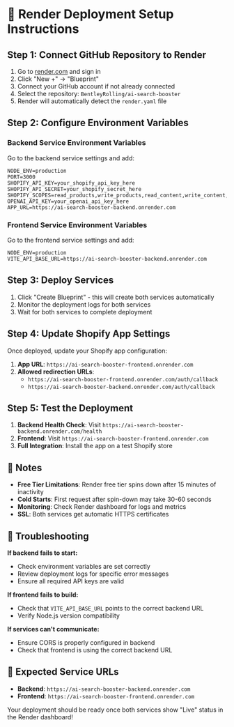 # 🚀 Render Deployment Setup Instructions

## Step 1: Connect GitHub Repository to Render

1. Go to [render.com](https://render.com) and sign in
2. Click "New +" → "Blueprint"
3. Connect your GitHub account if not already connected
4. Select the repository: `BentleyRolling/ai-search-booster`
5. Render will automatically detect the `render.yaml` file

## Step 2: Configure Environment Variables

### Backend Service Environment Variables
Go to the backend service settings and add:

```
NODE_ENV=production
PORT=3000
SHOPIFY_API_KEY=your_shopify_api_key_here
SHOPIFY_API_SECRET=your_shopify_secret_here
SHOPIFY_SCOPES=read_products,write_products,read_content,write_content,read_themes,write_themes
OPENAI_API_KEY=your_openai_api_key_here
APP_URL=https://ai-search-booster-backend.onrender.com
```

### Frontend Service Environment Variables
Go to the frontend service settings and add:

```
NODE_ENV=production
VITE_API_BASE_URL=https://ai-search-booster-backend.onrender.com
```

## Step 3: Deploy Services

1. Click "Create Blueprint" - this will create both services automatically
2. Monitor the deployment logs for both services
3. Wait for both services to complete deployment

## Step 4: Update Shopify App Settings

Once deployed, update your Shopify app configuration:

1. **App URL**: `https://ai-search-booster-frontend.onrender.com`
2. **Allowed redirection URLs**: 
   - `https://ai-search-booster-frontend.onrender.com/auth/callback`
   - `https://ai-search-booster-backend.onrender.com/auth/callback`

## Step 5: Test the Deployment

1. **Backend Health Check**: Visit `https://ai-search-booster-backend.onrender.com/health`
2. **Frontend**: Visit `https://ai-search-booster-frontend.onrender.com`
3. **Full Integration**: Install the app on a test Shopify store

## 📝 Notes

- **Free Tier Limitations**: Render free tier spins down after 15 minutes of inactivity
- **Cold Starts**: First request after spin-down may take 30-60 seconds
- **Monitoring**: Check Render dashboard for logs and metrics
- **SSL**: Both services get automatic HTTPS certificates

## 🔧 Troubleshooting

**If backend fails to start:**
- Check environment variables are set correctly
- Review deployment logs for specific error messages
- Ensure all required API keys are valid

**If frontend fails to build:**
- Check that `VITE_API_BASE_URL` points to the correct backend URL
- Verify Node.js version compatibility

**If services can't communicate:**
- Ensure CORS is properly configured in backend
- Check that frontend is using the correct backend URL

## 🎯 Expected Service URLs

- **Backend**: `https://ai-search-booster-backend.onrender.com`
- **Frontend**: `https://ai-search-booster-frontend.onrender.com`

Your deployment should be ready once both services show "Live" status in the Render dashboard!